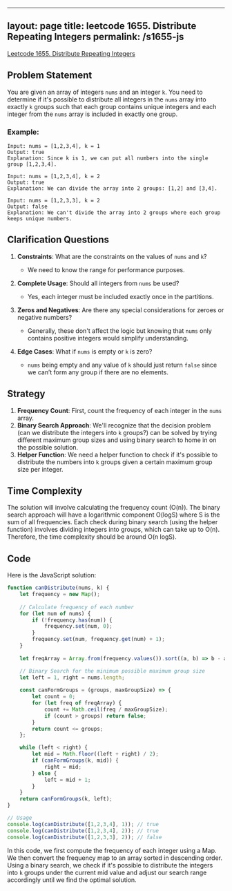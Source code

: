 
---
layout: page
title: leetcode 1655. Distribute Repeating Integers
permalink: /s1655-js
---
[Leetcode 1655. Distribute Repeating Integers](https://algoadvance.github.io/algoadvance/l1655)
## Problem Statement
You are given an array of integers `nums` and an integer `k`. You need to determine if it's possible to distribute all integers in the `nums` array into exactly `k` groups such that each group contains unique integers and each integer from the `nums` array is included in exactly one group.

### Example:

```plaintext
Input: nums = [1,2,3,4], k = 1
Output: true
Explanation: Since k is 1, we can put all numbers into the single group [1,2,3,4].
```

```plaintext
Input: nums = [1,2,3,4], k = 2
Output: true
Explanation: We can divide the array into 2 groups: [1,2] and [3,4].
```

```plaintext
Input: nums = [1,2,3,3], k = 2
Output: false
Explanation: We can't divide the array into 2 groups where each group keeps unique numbers.
```

## Clarification Questions

1. **Constraints**: What are the constraints on the values of `nums` and `k`?
    - We need to know the range for performance purposes.

2. **Complete Usage**: Should all integers from `nums` be used?
   - Yes, each integer must be included exactly once in the partitions.

3. **Zeros and Negatives**: Are there any special considerations for zeroes or negative numbers?
   - Generally, these don't affect the logic but knowing that `nums` only contains positive integers would simplify understanding.

4. **Edge Cases**: What if `nums` is empty or `k` is zero?
   - `nums` being empty and any value of `k` should just return `false` since we can’t form any group if there are no elements.

## Strategy
1. **Frequency Count**: First, count the frequency of each integer in the `nums` array.
2. **Binary Search Approach**: We'll recognize that the decision problem (can we distribute the integers into `k` groups?) can be solved by trying different maximum group sizes and using binary search to home in on the possible solution.
3. **Helper Function**: We need a helper function to check if it's possible to distribute the numbers into `k` groups given a certain maximum group size per integer.

## Time Complexity
The solution will involve calculating the frequency count (O(n)). The binary search approach will have a logarithmic component O(logS) where S is the sum of all frequencies. Each check during binary search (using the helper function) involves dividing integers into groups, which can take up to O(n). Therefore, the time complexity should be around O(n logS).

## Code

Here is the JavaScript solution:

```javascript
function canDistribute(nums, k) {
    let frequency = new Map();
    
    // Calculate frequency of each number
    for (let num of nums) {
        if (!frequency.has(num)) {
            frequency.set(num, 0);
        }
        frequency.set(num, frequency.get(num) + 1);
    }
    
    let freqArray = Array.from(frequency.values()).sort((a, b) => b - a);

    // Binary Search for the minimum possible maximum group size
    let left = 1, right = nums.length;
    
    const canFormGroups = (groups, maxGroupSize) => {
        let count = 0;
        for (let freq of freqArray) {
            count += Math.ceil(freq / maxGroupSize);
            if (count > groups) return false;
        }
        return count <= groups;
    };

    while (left < right) {
        let mid = Math.floor((left + right) / 2);
        if (canFormGroups(k, mid)) {
            right = mid;
        } else {
            left = mid + 1;
        }
    }
    return canFormGroups(k, left);
}

// Usage
console.log(canDistribute([1,2,3,4], 1)); // true
console.log(canDistribute([1,2,3,4], 2)); // true
console.log(canDistribute([1,2,3,3], 2)); // false
```

In this code, we first compute the frequency of each integer using a Map. We then convert the frequency map to an array sorted in descending order. Using a binary search, we check if it's possible to distribute the integers into `k` groups under the current mid value and adjust our search range accordingly until we find the optimal solution.